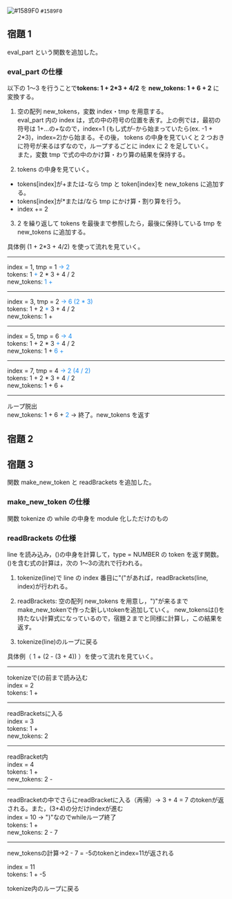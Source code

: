 ![#1589F0](https://via.placeholder.com/15/1589F0/000000?text=+) `#1589F0`

## 宿題 1

eval_part という関数を追加した。

### eval_part の仕様

以下の 1〜3 を行うことで**tokens: 1 + 2\*3 + 4/2** を **new_tokens: 1 + 6 + 2** に変換する。

1. 空の配列 new_tokens，変数 index・tmp を用意する。<br/>
   eval_part 内の index は，式の中の符号の位置を表す。上の例では，最初の符号は 1+...の+なので，index=1
   (もし式が-から始まっていたら(ex. -1 + 2\*3)，index=2)から始まる。その後， tokens の中身を見ていくと 2 つおきに符号が来るはずなので，ループするごとに index に 2 を足していく。<br/>
   また，変数 tmp で式の中のかけ算・わり算の結果を保持する。<br/>

2. tokens の中身を見ていく。<br/>

- tokens[index]が+または-なら tmp と token[index]を new_tokens に追加する。
- tokens[index]が\*または/なら tmp にかけ算・割り算を行う。
- index += 2

3. 2 を繰り返して tokens を最後まで参照したら，最後に保持している tmp を new_tokens に追加する。

具体例 (1 + 2\*3 + 4/2) を使って流れを見ていく。

---

index = 1, tmp = 1 <span style="color: #1589F0;">-> 2</span><br/>
tokens: 1 <span style="color: #1589F0;">+</span> 2 \* 3 + 4 / 2<br/>
new_tokens: <span style="color: #1589F0;">1 +</span>

---

index = 3, tmp = 2 <span style="color: #1589F0;">-> 6 (2 \* 3)</span><br/>
tokens: 1 + 2 <span style="color: #1589F0;">\*</span> 3 + 4 / 2<br/>
new_tokens: 1 +

---

index = 5, tmp = 6 <span style="color: #1589F0;">-> 4</span><br/>
tokens: 1 + 2 \* 3 <span style="color: #1589F0;">+</span> 4 / 2<br/>
new_tokens: 1 + <span style="color: #1589F0;">6 +</span>

---

index = 7, tmp = 4 <span style="color: #1589F0;">-> 2 (4 / 2)</span><br/>
tokens: 1 + 2 \* 3 + 4 <span style="color: #1589F0;">/</span> 2<br/>
new_tokens: 1 + 6 +

---

ループ脱出<br/>
new_tokens: 1 + 6 + <span style="color: #1589F0;">2</span>
→ 終了。new_tokens を返す

## 宿題 2

## 宿題 3

関数 make_new_token と readBrackets を追加した。

### make_new_token の仕様

関数 tokenize の while の中身を module 化しただけのもの

### readBrackets の仕様

line を読み込み，()の中身を計算して，type = NUMBER の token を返す関数。()を含む式の計算は，次の 1〜3の流れで行われる。

1. tokenize(line)で line の index 番目に"("があれば，readBrackets(line, index)が行われる。

2. readBrackets:
   空の配列 new_tokens を用意し，")"が来るまで make_new_tokenで作った新しいtokenを追加していく。
  new_tokensは()を持たない計算式になっているので，宿題２までと同様に計算し，この結果を返す。

3. tokenize(line)のループに戻る

具体例（ 1 + (2 - (3 + 4)) ）を使って流れを見ていく。

***
tokenizeで(の前まで読み込む<br/>
index = 2<br/>
tokens: 1 + 

***
readBracketsに入る<br/>
index = 3 <br/>
tokens: 1 + <br/>
new_tokens: 2

***
readBracket内<br/>
index = 4 <br/>
tokens: 1 + <br/>
new_tokens: 2 -

***
readBracketの中でさらにreadBracketに入る（再帰）→ 3 + 4 = 7 のtokenが返される。また，(3+4)の分だけindexが進む<br/>
index = 10 → ")"なのでwhileループ終了<br/>
tokens: 1 + <br/>
new_tokens: 2 - 7

***
new_tokensの計算→2 - 7 = -5のtokenとindex=11が返される

index = 11<br/>
tokens: 1 + -5<br/>

tokenize内のループに戻る
